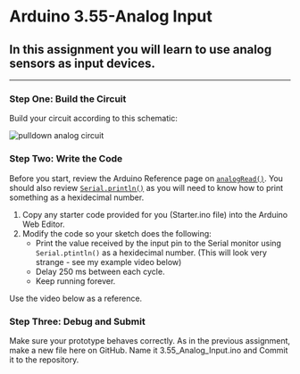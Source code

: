 # Arduino 3.55-Analog Input
## In this assignment you will learn to use analog sensors as input devices.  

---

### Step One: Build the Circuit

Build your circuit according to this schematic:

![pulldown analog circuit](https://github.com/WHS-Robotics-Classes/3.55-Analog_Input/blob/main/Analog_Circuit.PNG?raw=true)

### Step Two: Write the Code

Before you start, review the Arduino Reference page on [`analogRead()`](https://www.arduino.cc/reference/en/language/functions/analog-io/analogread/).  You should also review [`Serial.println()`](https://www.arduino.cc/reference/en/language/functions/communication/serial/println/) as you will need to know how to print something as a hexidecimal number.

1. Copy any starter code provided for you (Starter.ino file) into the Arduino Web Editor.
2. Modify the code so your sketch does the following:
    - Print the value received by the input pin to the Serial monitor using `Serial.ptintln()` as a hexidecimal number.  (This will look very strange - see my example video below)
    - Delay 250 ms between each cycle.
    - Keep running forever.

Use the video below as a reference.

### Step Three: Debug and Submit

Make sure your prototype behaves correctly. As in the previous assignment, make a new file here on GitHub. Name it 3.55_Analog_Input.ino and Commit it to the repository.
